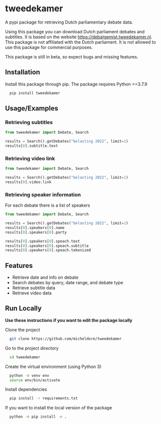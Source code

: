 # tweedekamer

A pypi package for retrieving Dutch parliamentary debate data.

Using this package you can download Dutch parliament debates and subtitles. It is based on the website <https://debatgemist.tweedekamer.nl>. This package is not affiliated with the Dutch parliament. It is not allowed to use this package for commercial purposes.

 This package is still in beta, so expect bugs and missing features.

## Installation

Install this package through pip.
The package requires Python >=3.7.9

```bash
  pip install tweedekamer
```

## Usage/Examples

### Retrieving subtitles

```python
from tweedekamer import Debate, Search

results = Search().getDebates("belasting 2022", limit=1)
results[0].subtitle.text
```

### Retrieving video link

```python
from tweedekamer import Debate, Search

results = Search().getDebates("belasting 2022", limit=1)
results[0].video.link
```

### Retrieving speaker information

For each debate there is a list of speakers

```python
from tweedekamer import Debate, Search

results = Search().getDebates("belasting 2022", limit=1)
results[0].speakers[0].name
results[0].speakers[0].party

results[0].speakers[0].speach.text
results[0].speakers[0].speach.subtitle
results[0].speakers[0].speach.tokenized
```

## Features

- Retrieve date and info on debate
- Search debates by query, date range, and debate type
- Retrieve subtitle data
- Retrieve video data

## Run Locally

**Use these instructions if you want to edit the package locally**

Clone the project

```bash
  git clone https://github.com/micheldore/tweedekamer
```

Go to the project directory

```bash
  cd tweedekamer
```

Create the virtual environment (using Python 3)

```bash
  python -m venv env
  source env/bin/activate
```

Install dependencies

```bash
  pip install -r requirements.txt
```

If you want to install the local version of the package

```bash
  python -m pip install -e .
```
